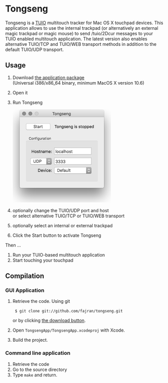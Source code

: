 Tongseng
========

Tongseng is a [TUIO](http://tuio.org) multitouch tracker for Mac OS X touchpad devices. 
This application allows to use the internal trackpad (or alternatively an external magic trackpad or magic mouse) 
to send /tuio/2Dcur messages to your TUIO enabled multitouch application. 
The latest version also enables alternative TUIO/TCP and TUIO/WEB transport methods in addition to the default TUIO/UDP transport.

Usage
-----

1. Download [the application package](https://github.com/fajran/tongseng/releases/download/0.6/Tongseng-0.6.zip)  
   (Universal i386/x86_64 binary, minimum MacOS X version 10.6)
2. Open it
3. Run Tongseng
    
    ![Tongseng](tongseng.png)
    
4. optionally change the TUIO/UDP port and host  
   or select alternative TUIO/TCP or TUIO/WEB transport
5. optionally select an internal or external trackpad
6. Click the Start button to activate Tongseng

Then ...

1. Run your TUIO-based multitouch application
2. Start touching your touchpad

Compilation
-----------

### GUI Application

1. Retrieve the code. Using git

        $ git clone git://github.com/fajran/tongseng.git
    
    or by clicking [the download
	button](http://github.com/fajran/tongseng/tarball/master).

2. Open `TongsengApp/TongsengApp.xcodeproj` with Xcode.
3. Build the project.

### Command line application

1. Retrieve the code
2. Go to the source directory
3. Type `make` and return.


